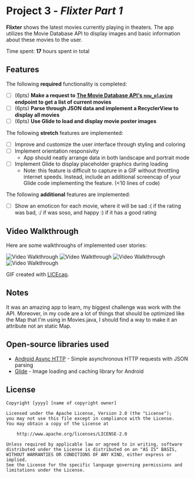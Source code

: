 # Project 3 - *Flixter Part 1*

**Flixter** shows the latest movies currently playing in theaters. The app utilizes the Movie Database API to display images and basic information about these movies to the user.

Time spent: **17** hours spent in total

## Features

The following **required** functionality is completed:

- [ ] (6pts) **Make a request to [The Movie Database API's `now_playing`](https://developers.themoviedb.org/3/movies/get-now-playing) endpoint to get a list of current movies**
- [ ] (6pts) **Parse through JSON data and implement a RecyclerView to display all movies**
- [ ] (6pts) **Use Glide to load and display movie poster images**

The following **stretch** features are implemented:

- [ ] Improve and customize the user interface through styling and coloring
- [ ] Implement orientation responsivity
  - App should neatly arrange data in both landscape and portrait mode
- [ ] Implement Glide to display placeholder graphics during loading
  - Note: this feature is difficult to capture in a GIF without throttling internet speeds.  Instead, include an additional screencap of your Glide code implementing the feature.  (<10 lines of code)

The following **additional** features are implemented:

* [ ] Show an emoticon for each movie, where it will be sad :( if the rating was bad, :/ if was soso, and happy :) if it has a good rating

## Video Walkthrough

Here are some walkthroughs of implemented user stories:

<img src='walkthroug1.gif' title='Video Walkthrough 1' width='' alt='Video Walkthrough' />
<img src='walkthroug2.gif' title='Video Walkthrough 1' width='' alt='Video Walkthrough' />
<img src='walkthroug3.gif' title='Video Walkthrough 1' width='' alt='Video Walkthrough' />
<img src='walkthroug4.gif' title='Video Walkthrough 1' width='' alt='Video Walkthrough' />


GIF created with [LICEcap](https://www.cockos.com/licecap/).

## Notes

It was an amazing app to learn, my biggest challenge was work with the API. Moreover, in my code are a lot of things that should be optimized like the Map that I'm using in Movies.java, I should find a way to make it an attribute not an static Map.

## Open-source libraries used

- [Android Async HTTP](https://github.com/loopj/android-async-http) - Simple asynchronous HTTP requests with JSON parsing
- [Glide](https://github.com/bumptech/glide) - Image loading and caching library for Android

## License

    Copyright [yyyy] [name of copyright owner]

    Licensed under the Apache License, Version 2.0 (the "License");
    you may not use this file except in compliance with the License.
    You may obtain a copy of the License at

        http://www.apache.org/licenses/LICENSE-2.0

    Unless required by applicable law or agreed to in writing, software
    distributed under the License is distributed on an "AS IS" BASIS,
    WITHOUT WARRANTIES OR CONDITIONS OF ANY KIND, either express or implied.
    See the License for the specific language governing permissions and
    limitations under the License.
